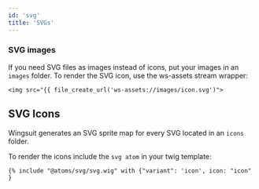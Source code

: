 ```yaml
---
id: 'svg'
title: 'SVGs'
---
```

### SVG images
If you need SVG files as images instead of icons, put your images in an `images` folder.
To render the SVG icon, use the ws-assets stream wrapper:

```twig
<img src="{{ file_create_url('ws-assets://images/icon.svg')">
```

## SVG Icons
Wingsuit generates an SVG sprite map for every SVG located in an `icons` folder. 

To render the icons include the `svg atom` in your twig template: 

```twig
{% include "@atoms/svg/svg.wig" with {"variant": 'icon', icon: "icon" }
```